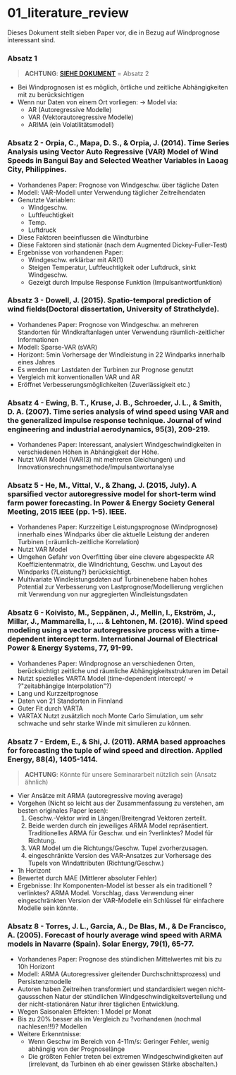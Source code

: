# 01_literature_review

Dieses Dokument stellt sieben Paper vor, die in Bezug auf Windprognose interessant sind.

### Absatz 1

> **ACHTUNG**: [**SIEHE DOKUMENT**](./Orpia_2014_Time%20Series%20Analysis%20using%20Vector%20Auto%20Regressive%20(VAR)%20Model%20of%20Wind%20Speeds.pdf) = Absatz 2

* Bei Windprognosen ist es möglich, örtliche und zeitliche Abhängigkeiten mit zu berücksichtigen
* Wenn nur Daten von einem Ort vorliegen: -> Model via:
  + AR (Autoregressive Modelle)
  + VAR (Vektorautoregressive Modelle)
  + ARIMA (ein Volatilitätsmodell)

### **Absatz 2** - Orpia, C., Mapa, D. S., & Orpia, J. (2014). Time Series Analysis using Vector Auto Regressive (VAR) Model of Wind Speeds in Bangui Bay and Selected Weather Variables in Laoag City, Philippines.

* Vorhandenes Paper: Prognose von Windgeschw. über tägliche Daten
* Modell: VAR-Modell unter Verwendung täglicher Zeitreihendaten
* Genutzte Variablen:
  + Windgeschw.
  + Luftfeuchtigkeit
  + Temp.
  + Luftdruck
* Diese Faktoren beeinflussen die Windturbine
* Diese Faktoren sind stationär (nach dem Augmented Dickey-Fuller-Test)
* Ergebnisse von vorhandenen Paper:
  + Windgeschw. erklärbar mit AR(1)
  + Steigen Temperatur, Luftfeuchtigkeit oder Luftdruck, sinkt Windgeschw.
  + Gezeigt durch Impulse Response Funktion (Impulsantwortfunktion)

### **Absatz 3** - Dowell, J. (2015). Spatio-temporal prediction of wind fields(Doctoral dissertation, University of Strathclyde).

* Vorhandenes Paper: Prognose von Windgeschw. an mehreren Standorten für Windkraftanlagen unter Verwendung räumlich-zeitlicher Informationen
* Modell: Sparse-VAR (sVAR)
* Horizont: 5min Vorhersage der Windleistung in 22 Windparks innerhalb eines Jahres
* Es werden nur Lastdaten der Turbinen zur Prognose genutzt
* Vergleich mit konventionallen VAR und AR
* Eröffnet Verbesserungsmöglichkeiten (Zuverlässigkeit etc.)

### **Absatz 4** - Ewing, B. T., Kruse, J. B., Schroeder, J. L., & Smith, D. A. (2007). Time series analysis of wind speed using VAR and the generalized impulse response technique. Journal of wind engineering and industrial aerodynamics, 95(3), 209-219.

* Vorhandenes Paper: Interessant, analysiert Windgeschwindigkeiten in verschiedenen Höhen in Abhängigkeit der Höhe.
* Nutzt VAR Model (VAR(3) mit mehreren Gleichungen) und Innovationsrechnungsmethode/Impulsantwortanalyse

### **Absatz 5** - He, M., Vittal, V., & Zhang, J. (2015, July). A sparsified vector autoregressive model for short-term wind farm power forecasting. In Power & Energy Society General Meeting, 2015 IEEE (pp. 1-5). IEEE.

* Vorhandenes Paper: Kurzzeitige Leistungsprognose (Windprognose) innerhalb eines Windparks über die aktuelle Leistung der anderen Turbinen (=räumlich-zeitliche Korrelation)
* Nutzt VAR Model
* Umgehen Gefahr von Overfitting über eine clevere abgespeckte AR Koeffizientenmatrix, die Windrichtung, Geschw. und Layout des Windparks (?Leistung?) berücksichtigt.
* Multivariate Windleistungsdaten auf Turbinenebene haben hohes Potential zur Verbesserung von Lastprognose/Modellierung verglichen mit Verwendung von nur aggregierten Windleistungsdaten

### **Absatz 6** - Koivisto, M., Seppänen, J., Mellin, I., Ekström, J., Millar, J., Mammarella, I., ... & Lehtonen, M. (2016). Wind speed modeling using a vector autoregressive process with a time-dependent intercept term. International Journal of Electrical Power & Energy Systems, 77, 91-99.

* Vorhandenes Paper: Windprognose an verschiedenen Orten, berücksichtigt zeitliche und räumliche Abhängigkeitsstrukturen im Detail
* Nutzt spezielles VARTA Model (time-dependent intercept/ -> ?"zeitabhängige Interpolation"?)
* Lang und Kurzzeitprognose
* Daten von 21 Standorten in Finnland
* Guter Fit durch VARTA
* VARTAX Nutzt zusätzlich noch Monte Carlo Simulation, um sehr schwache und sehr starke Winde mit simulieren zu können.

### **Absatz 7** - Erdem, E., & Shi, J. (2011). ARMA based approaches for forecasting the tuple of wind speed and direction. Applied Energy, 88(4), 1405-1414.

> **ACHTUNG**: Könnte für unsere Seminararbeit nützlich sein (Ansatz ähnlich)

* Vier Ansätze mit ARMA (autoregressive moving average)
* Vorgehen (Nicht so leicht aus der Zusammenfassung zu verstehen, am besten originales Paper lesen):
  1. Geschw.-Vektor wird in Längen/Breitengrad Vektoren zerteilt. 
  2. Beide werden durch ein jeweiliges ARMA Model repräsentiert. Traditionelles ARMA für Geschw. und ein ?verlinktes? Model für Richtung.
  3. VAR Model um die Richtungs/Geschw. Tupel zvorherzusagen.
  4. eingeschränkte Version des VAR-Ansatzes zur Vorhersage des Tupels von Windattributen (Richtung/Geschw.)
* 1h Horizont
* Bewertet durch MAE (Mittlerer absoluter Fehler)
* Ergebnisse: Ihr Komponenten-Model ist besser als ein traditionell ?verlinktes? ARMA Model. Vorschlag, dass Verwendung einer eingeschränkten Version der VAR-Modelle ein Schlüssel für einfachere Modelle sein könnte.

### **Absatz 8** - Torres, J. L., Garcia, A., De Blas, M., & De Francisco, A. (2005). Forecast of hourly average wind speed with ARMA models in Navarre (Spain). Solar Energy, 79(1), 65-77.

* Vorhandenes Paper: Prognose des stündlichen Mittelwertes mit bis zu 10h Horizont
* Modell: ARMA (Autoregressiver gleitender Durchschnittsprozess) und Persistenzmodelle
* Autoren haben Zeitreihen transformiert und standardisiert wegen nicht-gaussschen Natur der stündlichen Windgeschwindigkeitsverteilung und der nicht-stationären Natur ihrer täglichen Entwicklung.
* Wegen Saisonalen Effekten: 1 Model pr Monat
* Bis zu 20% besser als im Vergleich zu ?vorhandenen (nochmal nachlesen!!!)? Modellen
* Weitere Erkenntnisse:
  * Wenn Geschw im Bereich von 4-11m/s: Geringer Fehler, wenig abhängig von der Prognoselänge
  * Die größten Fehler treten bei extremen Windgeschwindigkeiten auf (irrelevant, da Turbinen eh ab einer gewissen Stärke abschalten.)